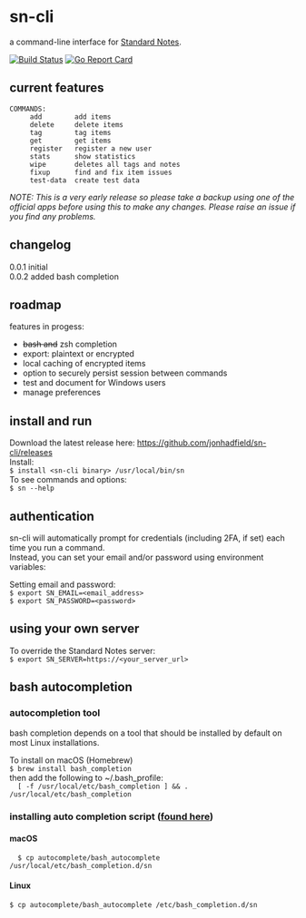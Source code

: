 # sn-cli
a command-line interface for [Standard Notes](https://standardnotes.org/).

[![Build Status](https://www.travis-ci.org/jonhadfield/sn-cli.svg?branch=master)](https://www.travis-ci.org/jonhadfield/sn-cli) [![Go Report Card](https://goreportcard.com/badge/github.com/jonhadfield/sn-cli)](https://goreportcard.com/report/github.com/jonhadfield/sn-cli)



## current features

```
COMMANDS:
     add        add items
     delete     delete items
     tag        tag items
     get        get items
     register   register a new user
     stats      show statistics
     wipe       deletes all tags and notes
     fixup      find and fix item issues
     test-data  create test data
```

*NOTE: This is a very early release so please take a backup using one of the official apps before using this to make any changes.
Please raise an issue if you find any problems.*

## changelog

0.0.1  initial  
0.0.2  added bash completion

## roadmap

features in progess:
- ~~bash and~~ zsh completion
- export: plaintext or encrypted
- local caching of encrypted items
- option to securely persist session between commands
- test and document for Windows users
- manage preferences

## install and run

Download the latest release here: https://github.com/jonhadfield/sn-cli/releases  
Install:  
``
$ install <sn-cli binary> /usr/local/bin/sn
``  
To see commands and options:  
``
$ sn --help
``

## authentication

sn-cli will automatically prompt for credentials (including 2FA, if set) each time you run a command.  
Instead, you can set your email and/or password using environment variables:

Setting email and password:  
``
$ export SN_EMAIL=<email_address>  
``  
``
$ export SN_PASSWORD=<password>  
``

## using your own server

To override the Standard Notes server:  
``
$ export SN_SERVER=https://<your_server_url>
``

## bash autocompletion

### autocompletion tool
bash completion depends on a tool that should be installed by default on most Linux installations.  

To install on macOS (Homebrew)  
``
$ brew install bash_completion  
``  
then add the following to ~/.bash_profile:  
``  
[ -f /usr/local/etc/bash_completion ] && . /usr/local/etc/bash_completion
`` 
### installing auto completion script ([found here](https://github.com/jonhadfield/sn-cli/tree/master/autocomplete))
#### macOS  
``  
$ cp autocomplete/bash_autocomplete /usr/local/etc/bash_completion.d/sn
``  
#### Linux  
``
$ cp autocomplete/bash_autocomplete /etc/bash_completion.d/sn
``

